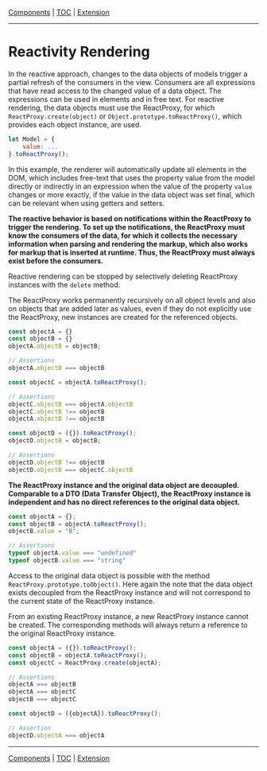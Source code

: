 [Components](composite.md) | [TOC](README.md#reactivity-rendering) | [Extension](extension.md)
- - -

# Reactivity Rendering

In the reactive approach, changes to the data objects of models trigger a
partial refresh of the consumers in the view. Consumers are all expressions that
have read access to the changed value of a data object. The expressions can be
used in elements and in free text. For reactive rendering, the data objects must
use the ReactProxy, for which `ReactProxy.create(object)` or
`Object.prototype.toReactProxy()`, which provides each object instance, are
used.

```javascript
let Model = {
    value: ...
}.toReactProxy();
```

In this example, the renderer will automatically update all elements in the DOM,
which includes free-text that uses the property value from the model directly or
indirectly in an expression when the value of the property `value` changes or
more exactly, if the value in the data object was set final, which can be
relevant when using getters and setters.

__The reactive behavior is based on notifications within the ReactProxy to
trigger the rendering. To set up the notifications, the ReactProxy must know the
consumers of the data, for which it collects the necessary information when
parsing and rendering the markup, which also works for markup that is inserted
at runtime. Thus, the ReactProxy must always exist before the consumers.__

Reactive rendering can be stopped by selectively deleting ReactProxy instances
with the `delete` method.

The ReactProxy works permanently recursively on all object levels and also on
objects that are added later as values, even if they do not explicitly use the
ReactProxy, new instances are created for the referenced objects.

```javascript
const objectA = {}
const objectB = {}
objectA.objectB = objectB;

// Assertions
objectA.objectB === objectB

const objectC = objectA.toReactProxy();

// Assertions
objectC.objectB === objectA.objectB
objectC.objectB !== objectB
objectA.objectB !== objectB

const objectD = ({}).toReactProxy();
objectD.objectB = objectB;

// Assertions
objectD.objectB !== objectB
objectD.objectB === objectC.objectB
```

__The ReactProxy instance and the original data object are decoupled. Comparable
to a DTO (Data Transfer Object), the ReactProxy instance is independent and has
no direct references to the original data object.__

```javascript
const objectA = {};
const objectB = objectA.toReactProxy();
objectB.value = "B";

// Assertions
typeof objectA.value === "undefined"
typeof objectB.value === "string"
```

Access to the original data object is possible with the method
`ReactProxy.prototype.toObject()`. Here again the note that the data object
exists decoupled from the ReactProxy instance and will not correspond to the
current state of the ReactProxy instance.

From an existing ReactProxy instance, a new ReactProxy instance cannot be
created. The corresponding methods will always return a reference to the
original ReactProxy instance.

```javascript
const objectA = ({}).toReactProxy();
const objectB = objectA.toReactProxy();
const objectC = ReactProxy.create(objectA);

// Assertions
objectA === objectB
objectA === objectC
objectB === objectC

const objectD = ({objectA}).toReactProxy();

// Assertion
objectD.objectA === objectA
```


- - -

[Components](composite.md) | [TOC](README.md#reactivity-rendering) | [Extension](extension.md)
